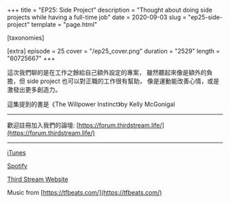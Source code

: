 +++
title = "EP25: Side Project"
description = "Thought about doing side projects while having a full-time job"
date = 2020-09-03
slug = "ep25-side-project"
template = "page.html"

[taxonomies]

[extra]
episode = 25
cover = "/ep25_cover.png"
duration = "2529"
length = "60725667"
+++

這次我們聊的是在工作之餘給自己額外設定的專案，
雖然聽起來像是額外的負擔，但 side project 也可以對正職的工作很有幫助，
像是運動能改善心情，或是激發出更多創造力。

<!-- more -->

這集提到的書是《The Willpower Instinct》by Kelly McGonigal

---

歡迎註冊加入我們的論壇:
[https://forum.thirdstream.life/](https://forum.thirdstream.life/)

---

[iTunes](https://podcasts.apple.com/us/podcast/third-stream-podcast/id1503447781)

[Spotify](https://open.spotify.com/show/4Lt3yXZrcOvZ7NgBn7iJLV)

[Third Stream Website](https://thirdstream.life)

Music from [https://tfbeats.com/](https://tfbeats.com/)
